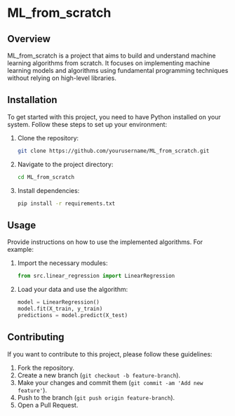 # ML_from_scratch

## Overview

ML_from_scratch is a project that aims to build and understand machine learning algorithms from scratch. It focuses on implementing machine learning models and algorithms using fundamental programming techniques without relying on high-level libraries.


## Installation

To get started with this project, you need to have Python installed on your system. Follow these steps to set up your environment:

1. Clone the repository:
    ```bash
    git clone https://github.com/yourusername/ML_from_scratch.git
    ```
2. Navigate to the project directory:
    ```bash
    cd ML_from_scratch
    ```
3. Install dependencies:
    ```bash
    pip install -r requirements.txt
    ```

## Usage

Provide instructions on how to use the implemented algorithms. For example:

1. Import the necessary modules:
    ```python
    from src.linear_regression import LinearRegression
    ```
2. Load your data and use the algorithm:
    ```python
    model = LinearRegression()
    model.fit(X_train, y_train)
    predictions = model.predict(X_test)
    ```

## Contributing

If you want to contribute to this project, please follow these guidelines:

1. Fork the repository.
2. Create a new branch (`git checkout -b feature-branch`).
3. Make your changes and commit them (`git commit -am 'Add new feature'`).
4. Push to the branch (`git push origin feature-branch`).
5. Open a Pull Request.





